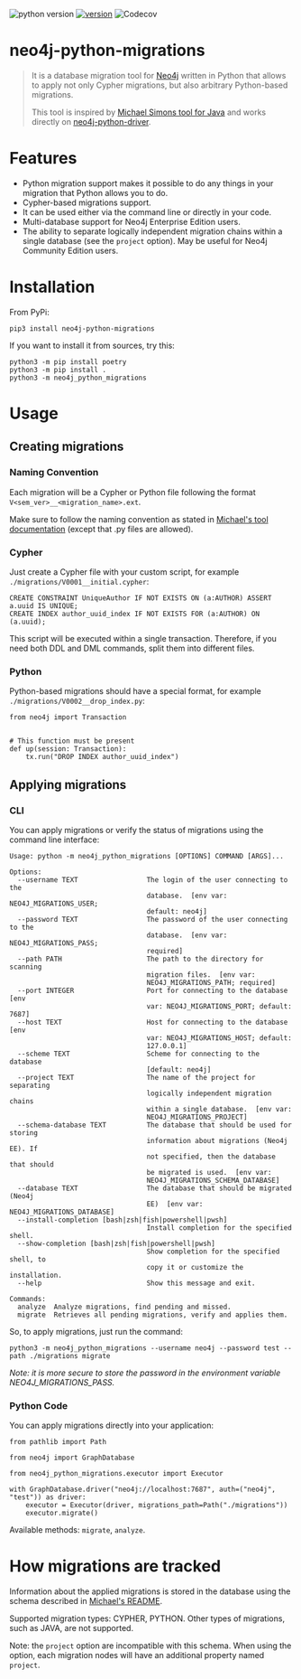 ![python version](https://img.shields.io/pypi/pyversions/neo4j-python-migrations?style=for-the-badge) 
[![version](https://img.shields.io/pypi/v/neo4j-python-migrations?style=for-the-badge)](https://pypi.org/project/neo4j-python-migrations/)
![Codecov](https://img.shields.io/codecov/c/github/booqoffsky/neo4j-python-migrations?style=for-the-badge&token=CP9ZKK430Z)

# neo4j-python-migrations

> It is a database migration tool for [Neo4j](http://neo4j.com) written in Python
> that allows to apply not only Cypher migrations, but also arbitrary Python-based migrations.
> 
> This tool is inspired by [Michael Simons tool for Java](https://github.com/michael-simons/neo4j-migrations)
> and works directly on [neo4j-python-driver](https://github.com/neo4j/neo4j-python-driver).

# Features
- Python migration support makes it possible to do any things in your migration that Python allows you to do.
- Cypher-based migrations support.
- It can be used either via the command line or directly in your code.
- Multi-database support for Neo4j Enterprise Edition users.
- The ability to separate logically independent migration chains within a single database (see the `project` option).
May be useful for Neo4j Community Edition users.

# Installation
From PyPi:

`pip3 install neo4j-python-migrations`

If you want to install it from sources, try this:

```
python3 -m pip install poetry
python3 -m pip install .
python3 -m neo4j_python_migrations 
```

# Usage
## Creating migrations
### Naming Convention
Each migration will be a Cypher or Python file following the format `V<sem_ver>__<migration_name>.ext`.

Make sure to follow the naming convention as stated in 
[Michael's tool documentation](https://michael-simons.github.io/neo4j-migrations/current/#concepts_naming-conventions)
(except that .py files are allowed).

### Cypher
Just create a Cypher file with your custom script, for example `./migrations/V0001__initial.cypher`:
```
CREATE CONSTRAINT UniqueAuthor IF NOT EXISTS ON (a:AUTHOR) ASSERT a.uuid IS UNIQUE;
CREATE INDEX author_uuid_index IF NOT EXISTS FOR (a:AUTHOR) ON (a.uuid);
```
This script will be executed within a single transaction.
Therefore, if you need both DDL and DML commands, split them into different files.

### Python
Python-based migrations should have a special format, for example `./migrations/V0002__drop_index.py`:
```
from neo4j import Transaction


# This function must be present
def up(session: Transaction):
    tx.run("DROP INDEX author_uuid_index")
```

## Applying migrations
### CLI
You can apply migrations or verify the status of migrations using the command line interface:
```
Usage: python -m neo4j_python_migrations [OPTIONS] COMMAND [ARGS]...

Options:
  --username TEXT                 The login of the user connecting to the
                                  database.  [env var: NEO4J_MIGRATIONS_USER;
                                  default: neo4j]
  --password TEXT                 The password of the user connecting to the
                                  database.  [env var: NEO4J_MIGRATIONS_PASS;
                                  required]
  --path PATH                     The path to the directory for scanning
                                  migration files.  [env var:
                                  NEO4J_MIGRATIONS_PATH; required]
  --port INTEGER                  Port for connecting to the database  [env
                                  var: NEO4J_MIGRATIONS_PORT; default: 7687]
  --host TEXT                     Host for connecting to the database  [env
                                  var: NEO4J_MIGRATIONS_HOST; default:
                                  127.0.0.1]
  --scheme TEXT                   Scheme for connecting to the database
                                  [default: neo4j]
  --project TEXT                  The name of the project for separating
                                  logically independent migration chains
                                  within a single database.  [env var:
                                  NEO4J_MIGRATIONS_PROJECT]
  --schema-database TEXT          The database that should be used for storing
                                  information about migrations (Neo4j EE). If
                                  not specified, then the database that should
                                  be migrated is used.  [env var:
                                  NEO4J_MIGRATIONS_SCHEMA_DATABASE]
  --database TEXT                 The database that should be migrated (Neo4j
                                  EE)  [env var: NEO4J_MIGRATIONS_DATABASE]
  --install-completion [bash|zsh|fish|powershell|pwsh]
                                  Install completion for the specified shell.
  --show-completion [bash|zsh|fish|powershell|pwsh]
                                  Show completion for the specified shell, to
                                  copy it or customize the installation.
  --help                          Show this message and exit.

Commands:
  analyze  Analyze migrations, find pending and missed.
  migrate  Retrieves all pending migrations, verify and applies them.
```

So, to apply migrations, just run the command:

`python3 -m neo4j_python_migrations --username neo4j --password test --path ./migrations migrate`

_Note: it is more secure to store the password in the environment variable NEO4J_MIGRATIONS_PASS._

### Python Code
You can apply migrations directly into your application:

```
from pathlib import Path

from neo4j import GraphDatabase

from neo4j_python_migrations.executor import Executor

with GraphDatabase.driver("neo4j://localhost:7687", auth=("neo4j", "test")) as driver:
    executor = Executor(driver, migrations_path=Path("./migrations"))
    executor.migrate()
```
Available methods: `migrate`, `analyze`. 

# How migrations are tracked
Information about the applied migrations is stored in the database using the schema
described in [Michael's README](https://michael-simons.github.io/neo4j-migrations/current/#concepts_chain).

Supported migration types: СYPHER, PYTHON. Other types of migrations, such as JAVA, are not supported.

Note: the `project` option are incompatible with this schema. 
When using the option, each migration nodes will have an additional property named `project`.


